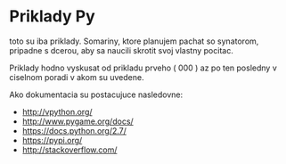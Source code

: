 # Priklady Py

toto su iba priklady. Somariny, ktore planujem pachat so
synatorom, pripadne s dcerou, aby sa naucili skrotit
svoj vlastny pocitac.

Priklady hodno vyskusat od prikladu 
prveho ( 000 ) az po ten posledny v ciselnom
poradi v akom su uvedene.

Ako dokumentacia su postacujuce nasledovne:
 - http://vpython.org/
 - http://www.pygame.org/docs/
 - https://docs.python.org/2.7/
 - https://pypi.org/
 - http://stackoverflow.com/


